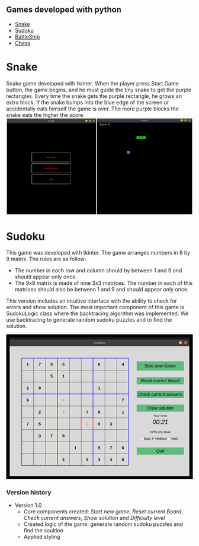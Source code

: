 ## Games developed with python

- [Snake](#snake)
- [Sudoku](#sudoku)
- [BattleShip](#battleship)
- [Chess](#chess)

##
# Snake
Snake game developed with tkinter. When the player press Start Game button, the game begins, and he must guide the tiny 
snake to get the purple rectangles. Every time the snake gets the purple rectangle, he grows an extra block.
If the snake bumps into the blue edge of the screen or accidentally eats himself the game is over. The more purple blocks
the snake eats the higher the score. 
![Snake_Start Window](img/snake.png)



##
# Sudoku
This game was developed with tkinter. The game arranges numbers in 9 by 9 matrix. The rules are as follow:
- The number in each row and column should by between 1 and 9 and should appear only once.
- The 9x9 matrix is made of nine 3x3 matrices. The number in each of this matrices should also be between 1 and 9 and should appear only once.

This version includes an intuitive interface with the ability to check for errors and show solution.
The most important component of this game is SudokuLogic class where the backtracing algorithm was implemented. We use backtracing to generate random sudoku puzzles and to find the solution.

![Sudoku_Start Window](img/sudoku.png)

### Version history
  - Version 1.0
    - Core components created: *Start new game*, *Reset current Board*, *Check current answers*, *Show solution* and *Difficulty level*
    - Created logic of the game: generate random sudoku puzzles and find the soultion
    - Applied styling
    
